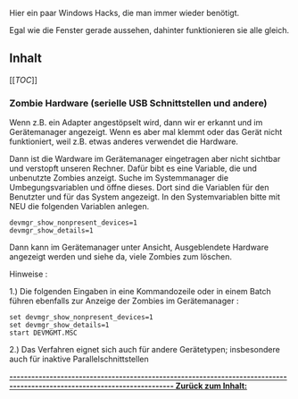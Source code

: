 Hier ein paar Windows Hacks, die man immer wieder benötigt.

Egal wie die Fenster gerade aussehen, dahinter funktionieren sie alle gleich.

## Inhalt

[[_TOC_]]


### Zombie Hardware (serielle USB Schnittstellen und andere)

 Wenn z.B. ein Adapter angestöpselt wird, dann wir er erkannt und im Gerätemanager angezeigt.
 Wenn es aber mal klemmt oder das Gerät nicht funktioniert, weil z.B. etwas anderes verwendet die Hardware.
 
 Dann ist die Wardware im Gerätemanager eingetragen aber nicht sichtbar und verstopft unseren Rechner.
 Dafür bibt es eine Variable, die und unbenutzte Zombies anzeigt.
 Suche im Systemmanager die Umbegungsvariablen und öffne dieses. Dort sind die Variablen für den Benutzter und für das System angezeigt.
 In den Systemvariablen bitte mit NEU die folgenden Variablen anlegen.
 ~~~
 devmgr_show_nonpresent_devices=1
 devmgr_show_details=1
 ~~~
 
 Dann kann im Gerätemanager unter Ansicht, Ausgeblendete Hardware angezeigt werden und siehe da, viele Zombies zum löschen.
 
 Hinweise : 

1.) Die folgenden Eingaben in eine Kommandozeile oder in einem Batch führen ebenfalls zur  Anzeige der Zombies im Gerätemanager :

~~~
set devmgr_show_nonpresent_devices=1
set devmgr_show_details=1
start DEVMGMT.MSC
~~~

2.) Das Verfahren eignet sich auch für andere Gerätetypen; insbesondere auch für inaktive Parallelschnittstellen



**[------------------------------------------------------------------------------------------------------------------------- Zurück zum Inhalt:](#inhalt)**


 